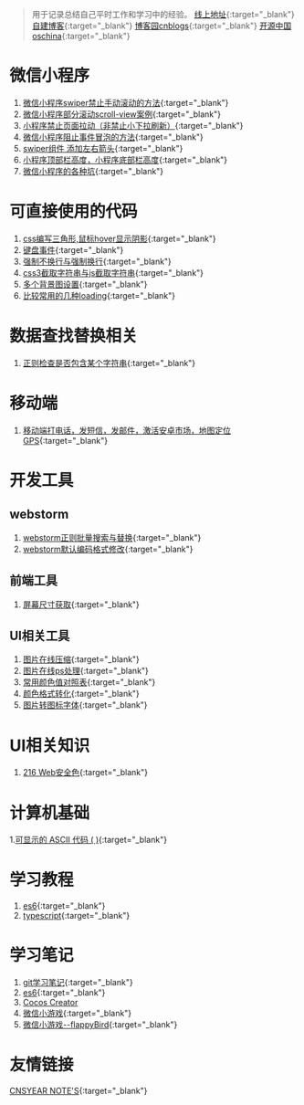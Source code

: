 > 用于记录总结自己平时工作和学习中的经验。
[线上地址](https://haley168.github.io/blog/){:target="_blank"} 
[自建博客](http://www.nobug1688.com/2017/08/16/usemore/){:target="_blank"} 
[博客园cnblogs](http://www.cnblogs.com/haley168/){:target="_blank"} 
[开源中国oschina](https://haley1688.oschina.io/toolshaley/index.html){:target="_blank"}

# 微信小程序
1. [微信小程序swiper禁止手动滚动的方法](http://www.nobug1688.com/2018/07/27/%e5%be%ae%e4%bf%a1%e5%b0%8f%e7%a8%8b%e5%ba%8fswiper%e7%a6%81%e6%ad%a2%e6%89%8b%e5%8a%a8%e6%bb%9a%e5%8a%a8%e7%9a%84%e6%96%b9%e6%b3%95/){:target="_blank"}
1. [微信小程序部分滚动scroll-view案例](http://www.nobug1688.com/2018/05/21/%e5%be%ae%e4%bf%a1%e5%b0%8f%e7%a8%8b%e5%ba%8f%e9%83%a8%e5%88%86%e6%bb%9a%e5%8a%a8scroll-view%e6%a1%88%e4%be%8b/){:target="_blank"}
1. [小程序禁止页面拉动（非禁止小下拉刷新）](http://www.nobug1688.com/2018/05/16/%e5%b0%8f%e7%a8%8b%e5%ba%8f%e7%a6%81%e6%ad%a2%e9%a1%b5%e9%9d%a2%e6%8b%89%e5%8a%a8%ef%bc%88%e9%9d%9e%e7%a6%81%e6%ad%a2%e5%b0%8f%e4%b8%8b%e6%8b%89%e5%88%b7%e6%96%b0%ef%bc%89/){:target="_blank"}
1. [微信小程序阻止事件冒泡的方法](http://www.nobug1688.com/2018/04/10/%e5%be%ae%e4%bf%a1%e5%b0%8f%e7%a8%8b%e5%ba%8f%e9%98%bb%e6%ad%a2%e4%ba%8b%e4%bb%b6%e5%86%92%e6%b3%a1%e7%9a%84%e6%96%b9%e6%b3%95/){:target="_blank"}
1. [swiper组件 添加左右箭头](http://www.nobug1688.com/2018/04/19/swiper%e7%bb%84%e4%bb%b6-%e6%b7%bb%e5%8a%a0%e5%b7%a6%e5%8f%b3%e7%ae%ad%e5%a4%b4/){:target="_blank"}
1. [小程序顶部栏高度，小程序底部栏高度](http://www.nobug1688.com/2018/05/08/%e5%b0%8f%e7%a8%8b%e5%ba%8f%e9%a1%b6%e9%83%a8%e6%a0%8f%e9%ab%98%e5%ba%a6%ef%bc%8c%e5%b0%8f%e7%a8%8b%e5%ba%8f%e5%ba%95%e9%83%a8%e6%a0%8f%e9%ab%98%e5%ba%a6/){:target="_blank"}
1. [微信小程序的各种坑](pages/weixin.md){:target="_blank"}


# 可直接使用的代码
1. [css编写三角形,鼠标hover显示阴影](https://www.cnblogs.com/haley168/p/shadow.html){:target="_blank"}
2. [键盘事件](https://www.cnblogs.com/haley168/p/wrong.html){:target="_blank"}
1. [强制不换行与强制换行](https://www.cnblogs.com/haley168/p/wrong.html){:target="_blank"}
1. [css3截取字符串与js截取字符串](https://www.cnblogs.com/haley168/p/wrong.html){:target="_blank"}
1. [多个背景图设置](https://www.cnblogs.com/haley168/p/wrong.html){:target="_blank"}
1. [比较常用的几种loading](http://www.jq22.com/jquery-info4405){:target="_blank"}

# 数据查找替换相关
1. [正则检查是否包含某个字符串](https://www.cnblogs.com/haley168/p/wrong.html){:target="_blank"}

# 移动端
1. [移动端打电话，发短信，发邮件，激活安卓市场，地图定位GPS](https://www.cnblogs.com/haley168/p/wrong.html){:target="_blank"}

# 开发工具
## webstorm
1. [webstorm正则批量搜索与替换](https://www.cnblogs.com/haley168/p/search.html){:target="_blank"}
1. [webstorm默认编码格式修改](/pages/webstorm.md){:target="_blank"}

## 前端工具
1. [屏幕尺寸获取](https://haley1688.oschina.io/toolshaley/pages/getWidth.html){:target="_blank"}

## UI相关工具
1. [图片在线压缩](https://tinypng.com/){:target="_blank"}
1. [图片在线ps处理](http://www.uupoop.com/ps/){:target="_blank"}
1. [常用颜色值对照表](http://tool.oschina.net/commons?type=3){:target="_blank"}
1. [颜色格式转化](https://haley1688.oschina.io/pages/colorTransformation.html){:target="_blank"}
1. [图片转图标字体](https://haley1688.oschina.io/pages/icoFont/index.html){:target="_blank"}

# UI相关知识
1. [216 Web安全色](http://www.h-ui.net/websafecolors.shtml){:target="_blank"}

# 计算机基础
1.[可显示的 ASCII 代码 &#40; 	&#41;](https://blog.csdn.net/dayu9216/article/details/75037604){:target="_blank"}

# 学习教程
1. [es6](http://es6.ruanyifeng.com/){:target="_blank"}
1. [typescript](https://www.tslang.cn/docs/home.html){:target="_blank"}

# 学习笔记
1. [git学习笔记](pages/git.md){:target="_blank"}
1. [es6](pages/es6.md){:target="_blank"}
1. [Cocos Creator](http://forum.cocos.com/t/creator-3-31/39917)
1. [微信小游戏](/pages/weixinSmallGame.md){:target="_blank"}
1. [微信小游戏--flappyBird](/pages/flappyBird.md){:target="_blank"}

# 友情链接
[CNSYEAR NOTE'S](http://cnsyear.com){:target="_blank"}